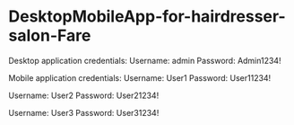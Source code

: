 # DesktopMobileApp-for-hairdresser-salon-Fare

Desktop application credentials:
Username: admin
Password: Admin1234!

Mobile application credentials:
Username: User1
Password: User11234!

Username: User2
Password: User21234!

Username: User3
Password: User31234!
